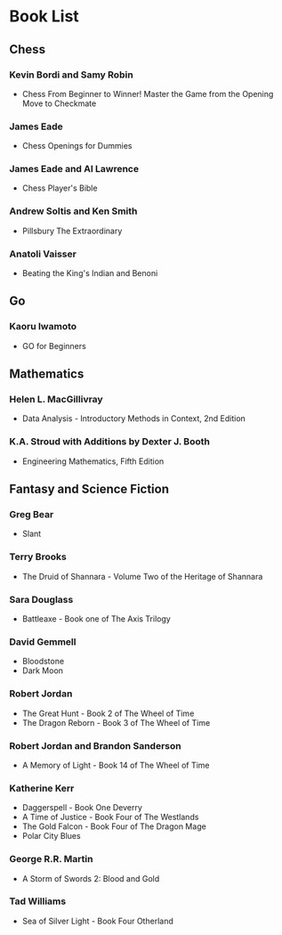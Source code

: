 # Book List

## Chess

### Kevin Bordi and Samy Robin

- Chess From Beginner to Winner! Master the Game from the Opening Move to Checkmate

### James Eade

- Chess Openings for Dummies

### James Eade and Al Lawrence

- Chess Player's Bible

### Andrew Soltis and Ken Smith

- Pillsbury The Extraordinary

### Anatoli Vaisser

- Beating the King's Indian and Benoni

## Go

### Kaoru Iwamoto

- GO for Beginners

## Mathematics

### Helen L. MacGillivray

- Data Analysis - Introductory Methods in Context, 2nd Edition

### K.A. Stroud with Additions by Dexter J. Booth

- Engineering Mathematics, Fifth Edition

## Fantasy and Science Fiction

### Greg Bear

- Slant

### Terry Brooks

- The Druid of Shannara - Volume Two of the Heritage of Shannara

### Sara Douglass

- Battleaxe - Book one of The Axis Trilogy

### David Gemmell

- Bloodstone
- Dark Moon

### Robert Jordan

- The Great Hunt - Book 2 of The Wheel of Time
- The Dragon Reborn - Book 3 of The Wheel of Time

### Robert Jordan and Brandon Sanderson

- A Memory of Light - Book 14 of The Wheel of Time

### Katherine Kerr

- Daggerspell - Book One Deverry
- A Time of Justice - Book Four of The Westlands
- The Gold Falcon - Book Four of The Dragon Mage
- Polar City Blues

### George R.R. Martin

- A Storm of Swords 2: Blood and Gold

### Tad Williams

- Sea of Silver Light - Book Four Otherland
